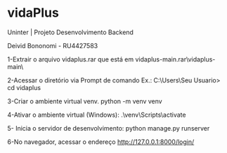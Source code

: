 # vidaPlus
Uninter | Projeto Desenvolvimento Backend

Deivid Bononomi - RU4427583

1-Extrair o arquivo vidaplus.rar que está em vidaplus-main.rar\vidaplus-main\

2-Acessar o diretório via Prompt de comando
Ex.: C:\Users\Seu Usuario> cd vidaplus 

3-Criar o ambiente virtual venv.
python -m venv venv 

4-Ativar o ambiente virtual (Windows):
.\venv\Scripts\activate 

5- Inicia o servidor de desenvolvimento:
python manage.py runserver

6-No navegador, acessar o endereço
http://127.0.0.1:8000/login/
